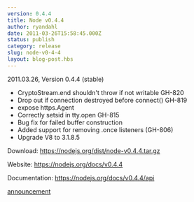 ```yaml
---
version: 0.4.4
title: Node v0.4.4
author: ryandahl
date: 2011-03-26T15:58:45.000Z
status: publish
category: release
slug: node-v0-4-4
layout: blog-post.hbs
---
```


2011.03.26, Version 0.4.4 (stable)
<ul>
<li> CryptoStream.end shouldn't throw if not writable GH-820</li>
<li> Drop out if connection destroyed before connect() GH-819</li>
<li> expose https.Agent</li>
<li> Correctly setsid in tty.open GH-815</li>
<li> Bug fix for failed buffer construction</li>
<li> Added support for removing .once listeners (GH-806)</li>
<li> Upgrade V8 to 3.1.8.5</li></ul>



Download: <a href="https://nodejs.org/dist/node-v0.4.4.tar.gz">https://nodejs.org/dist/node-v0.4.4.tar.gz</a>

Website: <a href="https://nodejs.org/docs/v0.4.4/">https://nodejs.org/docs/v0.4.4</a>

Documentation: <a href="https://nodejs.org/docs/v0.4.4/api/">https://nodejs.org/docs/v0.4.4/api</a>

<a href="https://groups.google.com/d/topic/nodejs/LlQCYhDEPAc/discussion">announcement</a>
